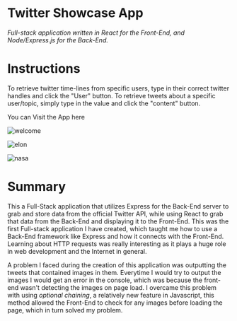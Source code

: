 # Twitter Showcase App

*Full-stack application written in React for the Front-End, and Node/Express.js for the Back-End.*


# Instructions

To retrieve twitter time-lines from specific users, type in their correct twitter handles and click the "User" button. To retrieve tweets about a specific user/topic, simply type in the value and click the "content" button.

You can Visit the App here

![welcome](https://user-images.githubusercontent.com/55517078/108606092-09133e00-7386-11eb-8cd2-23905089602f.JPG)

![elon](https://user-images.githubusercontent.com/55517078/108606116-39f37300-7386-11eb-8bc2-113265194ca3.JPG)

![nasa](https://user-images.githubusercontent.com/55517078/108606122-44157180-7386-11eb-8b3b-61b72dae5044.JPG)

# Summary 

This a Full-Stack application that utilizes Express for the Back-End server to grab and store data from the official Twitter API, while using React to grab that data from the Back-End and displaying it to the Front-End.
This was the first Full-stack application I have created, which taught me how to use a Back-End framework like Express and how it connects with the Front-End. Learning about HTTP requests was really interesting as it plays a huge role in web development and the Internet in general.

A problem I faced during the creation of this application was outputting the tweets that contained images in them. Everytime I would try to output the images I would get an error in the console, which was because the front-end wasn't detecting the images on page load. I overcame this problem with using *optional chaining*, a relatively new feature in Javascript, this method allowed the Front-End to check for any images before loading the page, which in turn solved my problem. 